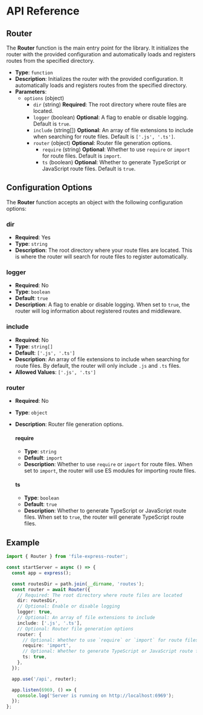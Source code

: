 # API Reference

## Router

The **Router** function is the main entry point for the library. It initializes the router with the provided configuration and automatically loads and registers routes from the specified directory.

- **Type**: `function`
- **Description**: Initializes the router with the provided configuration. It automatically loads and registers routes from the specified directory.
- **Parameters**:
  - `options` (object)
    - `dir` (string) **Required**: The root directory where route files are located.
    - `logger` (boolean) **Optional**: A flag to enable or disable logging. Default is `true`.
    - `include` (string[]) **Optional**: An array of file extensions to include when searching for route files. Default is `['.js', '.ts']`.
    - `router` (object) **Optional**: Router file generation options.
      - `require` (string) **Optional**: Whether to use `require` or `import` for route files. Default is `import`.
      - `ts` (boolean) **Optional**: Whether to generate TypeScript or JavaScript route files. Default is `true`.

## Configuration Options

The **Router** function accepts an object with the following configuration options:

### dir

- **Required**: Yes
- **Type**: `string`
- **Description**: The root directory where your route files are located. This is where the router will search for route files to register automatically.

### logger

- **Required**: No
- **Type**: `boolean`
- **Default**: `true`
- **Description**: A flag to enable or disable logging. When set to `true`, the router will log information about registered routes and middleware.

### include

- **Required**: No
- **Type**: `string[]`
- **Default**: `['.js', '.ts']`
- **Description**: An array of file extensions to include when searching for route files. By default, the router will only include `.js` and `.ts` files.
- **Allowed Values**: `['.js', '.ts']`

### router

- **Required**: No
- **Type**: `object`
- **Description**: Router file generation options.

  #### require

  - **Type**: `string`
  - **Default**: `import`
  - **Description**: Whether to use `require` or `import` for route files. When set to `import`, the router will use ES modules for importing route files.

  #### ts

  - **Type**: `boolean`
  - **Default**: `true`
  - **Description**: Whether to generate TypeScript or JavaScript route files. When set to `true`, the router will generate TypeScript route files.

## Example

```typescript
import { Router } from 'file-express-router';

const startServer = async () => {
  const app = express();

  const routesDir = path.join(__dirname, 'routes');
  const router = await Router({
    // Required: The root directory where route files are located
    dir: routesDir,
    // Optional: Enable or disable logging
    logger: true,
    // Optional: An array of file extensions to include
    include: ['.js', '.ts'],
    // Optional: Router file generation options
    router: {
      // Optional: Whether to use `require` or `import` for route files
      require: 'import',
      // Optional: Whether to generate TypeScript or JavaScript route files
      ts: true,
    },
  });

  app.use('/api', router);

  app.listen(6969, () => {
    console.log('Server is running on http://localhost:6969');
  });
};
```
